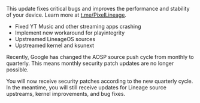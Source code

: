 This update fixes critical bugs and improves the performance and stability of your device. Learn more at [t.me/PixelLineage](https://t.me/PixelLineage).

- Fixed YT Music and other streaming apps crashing
- Implement new workaround for playintegrity
- Upstreamed LineageOS sources
- Upstreamed kernel and ksunext

Recently, Google has changed the AOSP source push cycle from monthly to quarterly. This means monthly security patch updates are no longer possible.

You will now receive security patches according to the new quarterly cycle. In the meantime, you will still receive updates for Lineage source upstreams, kernel improvements, and bug fixes.

